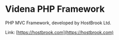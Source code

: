 # Videna PHP Framework

PHP MVC Framework, developed by HostBrook Ltd.

Link: [https://hostbrook.com](https://hostbrook.com)

